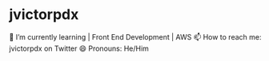 # jvictorpdx
🌱 I’m currently learning | Front End Development | AWS 
📫 How to reach me: jvictorpdx on Twitter 
😄 Pronouns: He/Him
